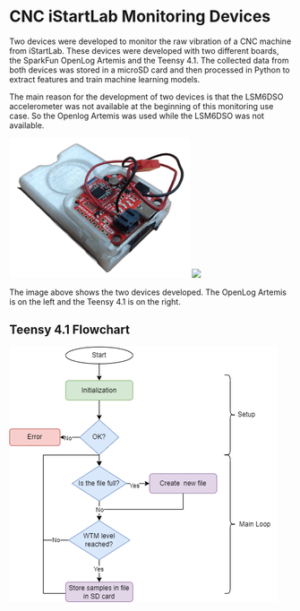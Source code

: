 # CNC iStartLab Monitoring Devices

Two devices were developed to monitor the raw vibration of a CNC machine from iStartLab. These devices were developed with two different boards, the SparkFun OpenLog Artemis and the Teensy 4.1. The collected data from both devices was stored in a microSD card and then processed in Python to extract features and train machine learning models.

The main reason for the development of two devices is that the LSM6DSO accelerometer was not available at the beginning of this monitoring use case. So the Openlog Artemis was used while the LSM6DSO was not available.

<p float="left">
  <img src="../Figures/CNCiStartLab/ArtemisLogger.png" height="250" />
  <img src="../Figures/CNCiStartLab/Teensy41.png" height="250" />
</p>

The image above shows the two devices developed. The OpenLog Artemis is on the left and the Teensy 4.1 is on the right.

## Teensy 4.1 Flowchart

![Devices_flowchart](../Figures/CNCiStartLab/DevicesFlowchart.png)